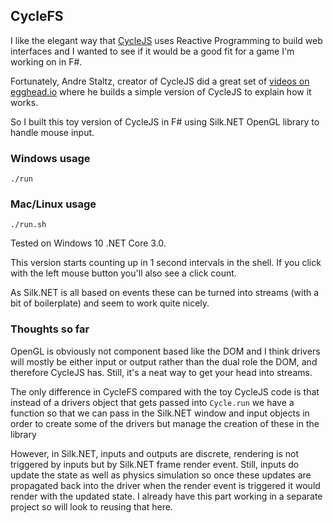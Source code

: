 ## CycleFS

I like the elegant way that [CycleJS](cyclejs.org) uses Reactive Programming to
build web interfaces and I wanted to see if it would be a good fit for a game
I'm working on in F#.

Fortunately, Andre Staltz, creator of CycleJS did a great set of
[videos on egghead.io](https://egghead.io/courses/cycle-js-fundamentals) where
he builds a simple version of CycleJS to explain how it works.

So I built this toy version of CycleJS in F# using Silk.NET OpenGL library to
handle mouse input.

### Windows usage

    ./run

### Mac/Linux usage

    ./run.sh

Tested on Windows 10 .NET Core 3.0.

This version starts counting up in 1 second intervals in the shell. If you click
with the left mouse button you'll also see a click count.

As Silk.NET is all based on events these can be turned into streams (with a bit
of boilerplate) and seem to work quite nicely.

### Thoughts so far

OpenGL is obviously not component based like the DOM and I think drivers will
mostly be either input or output rather than the dual role the DOM,
and therefore CycleJS has. Still, it's a neat way to get your head into streams.

The only difference in CycleFS compared with the toy CycleJS code is that instead
of a drivers object that gets passed into `Cycle.run` we have a function so that
we can pass in the Silk.NET window and input objects in order to create some of
the drivers but manage the creation of these in the library

However, in Silk.NET, inputs and outputs are discrete, rendering is not triggered
by inputs but by Silk.NET frame render event. Still, inputs do update the state
as well as physics simulation so once these updates are propagated back into
the driver when the render event is triggered it would render with the updated
state. I already have this part working in a separate project so will look to
reusing that here.

